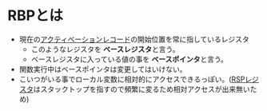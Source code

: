 # RBPとは
* 現在の[アクティベーションレコード](./activationRecord.md)の開始位置を常に指しているレジスタ
    * このようなレジスタを **ベースレジスタ**と言う。
    * ベースレジスタに入っている値の事を **ベースポインタ**と言う。
* 関数実行中はベースポインタは変更してはいけない。
* こいつがいる事でローカル変数に相対的にアクセスできるっぽい。([RSPレジスタ](./rspRegister.md)はスタックトップを指すので頻繁に変るため相対アクセスが出来無いため)
